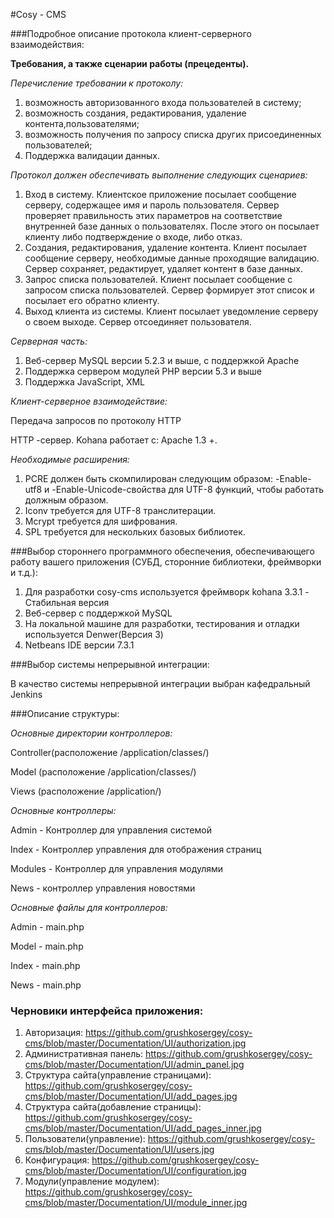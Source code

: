 #Cosy - CMS 



###Подробное описание протокола клиент-серверного взаимодействия:

**Требования, а также сценарии работы (прецеденты).**


*Перечисление требовании к протоколу:*

1. возможность авторизованного входа пользователей в систему; 
2. возможность создания, редактирования, удаление контента,пользователями; 
3. возможность получения по запросу списка других присоединенных пользователей;
4. Поддержка валидации данных.


*Протокол должен обеспечивать выполнение следующих сценариев:*

1. Вход в систему. Клиентское приложение посылает сообщение серверу, содержащее
имя и пароль пользователя. Сервер проверяет правильность этих параметров на
соответствие внутренней базе данных о пользователях. После этого он посылает
клиенту либо подтверждение о входе, либо отказ. 
2. Создания, редактирования, удаление контента. Клиент посылает сообщение серверу, 
необходимые данные проходящие валидацию. Сервер сохраняет, редактирует, удаляет контент в базе данных. 
3. Запрос списка пользователей. Клиент посылает сообщение с запросом списка
пользователей. Сервер формирует этот список и посылает его обратно клиенту. 
4. Выход клиента из системы. Клиент посылает уведомление серверу о своем выходе. 
Сервер отсоединяет пользователя. 

*Серверная часть:*

1. Веб-сервер MySQL версии 5.2.3 и выше, с поддержкой Apache
2. Поддержка сервером модулей PHP версии 5.3 и выше
3. Поддержка JavaScript, XML

*Клиент-серверное взаимодействие:*

Передача запросов по протоколу HTTP 
 
 HTTP -сервер. Kohana работает с: Apache 1.3 +.

*Необходимые расширения:*

1. PCRE должен быть скомпилирован следующим образом: -Enable-utf8 и -Enable-Unicode-свойства для UTF-8 функций, чтобы работать должным образом.
2. Iconv требуется для UTF-8 транслитерации.
3. Mcrypt требуется для шифрования.
4. SPL требуется для нескольких базовых библиотек.


###Выбор стороннего программного обеспечения, обеспечивающего работу вашего приложения (СУБД, сторонние библиотеки, фреймворки и т.д.):

1. Для разработки cosy-cms используется фреймворк kohana 3.3.1 - Стабильная версия
2. Веб-сервер с поддержкой MySQL
3. На локальной машине для разработки, тестирования и отладки используется Denwer(Версия 3)
4. Netbeans IDE версии 7.3.1

###Выбор системы непрерывной интеграции:

В качество системы непрерывной интеграции выбран кафедральный Jenkins


###Описание структуры:

*Основные директории контроллеров:*

Controller(расположение /application/classes/)

Model (расположение /application/classes/)

Views (расположение /application/)

*Основные контроллеры:*

Admin - Контроллер для управления системой

Index - Контроллер управления для отображения страниц

Modules - Контроллер для управления модулями

News - контроллер управления новостями

*Основные файлы для контроллеров:*

Admin - main.php

Model - main.php

Index - main.php

News - main.php


### Черновики интерфейса приложения:
1. Авторизация: https://github.com/grushkosergey/cosy-cms/blob/master/Documentation/UI/authorization.jpg
2. Административная панель: https://github.com/grushkosergey/cosy-cms/blob/master/Documentation/UI/admin_panel.jpg
3. Структура сайта(управление страницами):  https://github.com/grushkosergey/cosy-cms/blob/master/Documentation/UI/add_pages.jpg
4. Структура сайта(добавление страницы):  https://github.com/grushkosergey/cosy-cms/blob/master/Documentation/UI/add_pages_inner.jpg
5. Пользователи(управление):  https://github.com/grushkosergey/cosy-cms/blob/master/Documentation/UI/users.jpg
6. Конфигурация:  https://github.com/grushkosergey/cosy-cms/blob/master/Documentation/UI/configuration.jpg
7. Модули(управление модулем):  https://github.com/grushkosergey/cosy-cms/blob/master/Documentation/UI/module_inner.jpg
